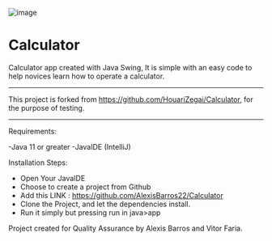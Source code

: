 ![image](https://github.com/AlexisBarros22/Calculator/assets/116493204/f5bfaf96-23ff-4097-98df-8d1130c09a30)

# Calculator
Calculator app created with Java Swing, It is simple with an easy code to help novices learn how to operate a calculator.

________________________________________________________________________________________________________________________

This project is forked from https://github.com/HouariZegai/Calculator, for the purpose of testing.

________________________________________________________________________________________________________________________

Requirements:

  -Java 11 or greater
  -JavaIDE (IntelliJ)

Installation Steps:

 - Open Your JavaIDE
 - Choose to create a project from Github
 - Add this LINK : https://github.com/AlexisBarros22/Calculator
 - Clone the Project, and let the dependencies install.
 - Run it simply but pressing run in java>app

Project created for Quality Assurance by Alexis Barros and Vitor Faria.

  




